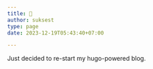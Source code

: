 ```yaml
---
title: 🎉
author: suksest
type: page
date: 2023-12-19T05:43:40+07:00

---
```

Just decided to re-start my hugo-powered blog. 
